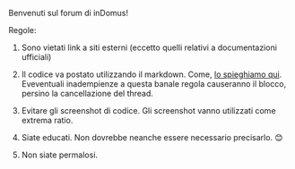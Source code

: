 Benvenuti sul forum di inDomus!

Regole:

1. Sono vietati link a siti esterni (eccetto quelli relativi a documentazioni ufficiali)

2. Il codice va postato utilizzando il markdown. Come, [lo spieghiamo qui](https://github.com/indomus/forum/discussions/1311).
   Eveventuali inadempienze a questa banale regola causeranno il blocco, persino la cancellazione del thread.
 
3. Evitare gli screenshot di codice. Gli screenshot vanno utilizzati come extrema ratio.
   
4. Siate educati. Non dovrebbe neanche essere necessario precisarlo. 😊

5. Non siate permalosi.
